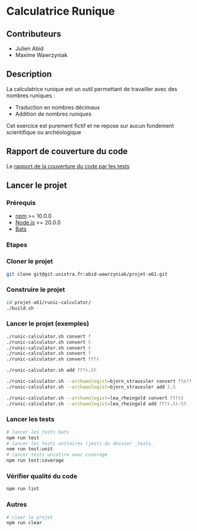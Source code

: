 # Calculatrice Runique

## Contributeurs
- Julien Abid
- Maxime Wawrzyniak

## Description

La calculatrice runique est un outil permettant de travailler avec des
nombres runiques :
- Traduction en nombres décimaux
- Addition de nombres runiques

Cet exercice est purement fictif et ne repose sur aucun fondement
scientifique ou archéologique

## Rapport de couverture du code

Le [rapport de la couverture du code par les tests](https://projet-a61-abid-wawrzyniak-f97bb124ce673df5f2ca62a428dae91b3c7e.pages.unistra.fr/coverage/index.html)


## Lancer le projet

### Prérequis

- [npm](https://www.npmjs.com/) >= 10.0.0
- [Node.js](https://nodejs.org/en) >= 20.0.0
- [Bats](https://github.com/bats-core/bats-core)

### Etapes

### Cloner le projet
```bash
git clone git@git.unistra.fr:abid-wawrzyniak/projet-a61.git
```

### Construire le projet
```bash
cd projet-a61/runic-calculator/
./build.sh
```
### Lancer le projet (exemples)
```bash
./runic-calculator.sh convert ᚠ
./runic-calculator.sh convert ᚢ
./runic-calculator.sh convert ᚦ
./runic-calculator.sh convert ᚨ
./runic-calculator.sh convert ᚠᚠᚨᚦ

./runic-calculator.sh add ᚠᚠᚨᚦ.ᚢᚢ

./runic-calculator.sh --archaeologist=bjorn_straussler convert ᚠᚢᚦᚨᚨ
./runic-calculator.sh --archaeologist=bjorn_straussler add ᚦ.ᚢ 

./runic-calculator.sh --archaeologist=lea_rheingold convert ᚠᚠᚨᚦᚱ
./runic-calculator.sh --archaeologist=lea_rheingold add ᚠᚠᚨᚦ.ᚢᚦᚲᚢᚢ

```

### Lancer les tests
```bash
# lancer les tests bats
npm run test
# lancer les tests unitaires (jest) du dossier _tests_
nom run test:unit
# lancer tests uniatire avec coverage
npm run test:coverage
```

### Vérifier qualité du code
```bash
npm run lint
```

### Autres
```bash
# clear le projet
npm run clear
```